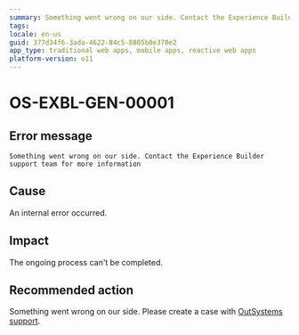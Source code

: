 ```yaml
---
summary: Something went wrong on our side. Contact the Experience Builder support team for more information.
tags:
locale: en-us
guid: 377d34f6-3ada-4622-84c5-8805b0e370e2
app_type: traditional web apps, mobile apps, reactive web apps
platform-version: o11
---
```


# OS-EXBL-GEN-00001

## Error message

`Something went wrong on our side. Contact the Experience Builder support team for more information`

## Cause

An internal error occurred.

## Impact

The ongoing process can't be completed.

## Recommended action

Something went wrong on our side. Please create a case with [OutSystems support](https://success.outsystems.com/Support).
